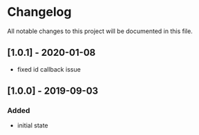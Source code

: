 # Changelog
All notable changes to this project will be documented in this file.

## [1.0.1] - 2020-01-08

- fixed id callback issue

## [1.0.0] - 2019-09-03

### Added
- initial state